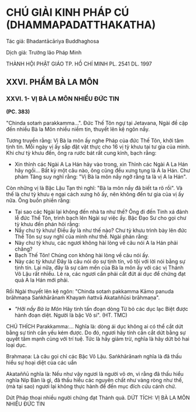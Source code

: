 # CHÚ GIẢI KINH PHÁP CÚ (DHAMMAPADATTHAKATHA)

Tác giả: Bhadantācāriya Buddhaghosa

Dịch giả: Trưởng lão Pháp Minh

THÀNH HỘI PHẬT GIÁO TP. HỒ CHÍ MINH
PL. 2541 DL. 1997

## XXVI. PHẨM BÀ LA MÔN

### XXVI. 1- VỊ BÀ LA MÔN NHIỀU ĐỨC TIN

**(PC. 383)**

"Chinda sotaṁ parakkamma...". Đức Thế Tôn ngự tại Jetavana, Ngài đề cập đến nhiều Bà la
Môn nhiều niềm tin, thuyết lên kệ ngôn nầy.

Tương truyền rằng: Vị Bà la môn ấy nghe Pháp của đức Thế Tôn, khởi tâm tịnh tín. Mỗi ngày vị ấy sắp đặt vật thực cho 16 vị tỳ khưu tại tư gia của mình. Khi chư tỳ khưu đến, ông ra rước bát rất cung kỉnh, bạch rằng:

- Xin thỉnh các Ngài A La Hán hãy vào trong, xin Thỉnh các Ngài A La Hán hãy ngồi...
  Bất kỳ một câu nào, ông cũng đều xưng tụng là A la Hán. Chư phàm Tăng suy nghĩ rằng: "Vị Bà la môn nầy ngỡ rằng ta là vị A la Hán".

Còn những vị là Bậc Lậu Tạn thì nghĩ: "Bà la môn nầy đã biết ta rõ rồi". Và thế là chư tỳ khưu e ngại cách xưng hô ấy, nên không đến tư gia của vị ấy nữa. Ông buồn phiền rằng:

- Tại sao các Ngài lại không đến nhà ta như thế? Ông đi đến Tinh xá đảnh lễ đức Thế Tôn, trình bạch lên Ngài sự việc ấy. Bậc Đạo Sư cho gọi chư tỳ khưu đến phán hỏi rằng:
- Nầy chư tỳ khưu! Điều ấy là như thế nào?
  Chư tỳ khưu trình bày lên đức Thế Tôn sự suy nghĩ của mình như thế. Ngài phán rằng:
- Này chư tỳ khưu, các ngươi không hài lòng về câu nói A la Hán phải chăng?
- Bạch Thế Tôn! Chúng con không hài lòng về câu nói ấy.
- Này các tỳ khưu! Đây là câu nói do sự tịnh tín, vô tội với lời nói bằng sự tịnh tín. Lại nữa, đây là sự cảm mến của Bà la môn ấy với các vị Thánh Vô Lậu rất nhiều. Lẽ ra, các ngươi cần phải cắt đứt ái dục để chứng đạt quả A la Hán mới phải.

Rồi Ngài thuyết lên kệ ngôn: "Chinda sotaṁ pakkamma
Kāmo panuda brāhmaṇa
Saṅkhārānaṁ Khayaṁ ñattvā
Akataññūsi brāhmaṇa".

- _"Hỡi nầy Bà la Môn_
  Hãy tinh tấn đoạn dòng
  Từ bỏ các dục lạc
  Biệt được hành đoạn diệt.
  Người là bậc Vô si". (HT. TMC)

CHÚ THÍCH
Parakkamma:... Nghĩa là: dòng ái dục không ai có thể cắt dứt bằng sự tinh cần yếu kém được.
Do đó, ngươi hãy tính cần cắt dứt bằng sự quyết tâm mạnh cùng với trí tuệ. Tức là hãy giảm trừ, nghĩa là hãy dứt bỏ hai loại dục.

Brahmaṇa: Là câu gọi chỉ các Bậc Vô Lậu.
Saṅkhārānaṁ nghĩa là đã thấu hiểu sự hoại diệt của các uẩn

Akataññū nghĩa là: Nếu như vậy ngươi là người vô ơn, vì rằng đã thấu hiểu nghĩa Níp Bàn là gì, đã thấu hiểu các nguyên chất như vàng ròng như thế, (mà tại sao) ngươi lại không thực hành để đến mục đích cứu cánh chứ.

Dứt Pháp thoại nhiều người chứng đạt Thánh quả.
DỨT TÍCH: VỊ BÀ LA MÔN NHIỀU ĐỨC TIN
